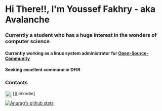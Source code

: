 # Hi There!!, I'm Youssef Fakhry - aka Avalanche

### Currently a student who has a huge interest in the wonders of computer science

#### Currently working as a linux system administrator for [Open-Source-Community](https://github.com/Open-Source-Community)
#### Seeking excellent command in DFIR

### Contacts

[<img align="left" alt="youssef fakhry | LinkedIn" width="22px" src="https://cdn.jsdelivr.net/npm/simple-icons@v3/icons/linkedin.svg" />][linkedin]


[![Anurag's github stats](https://github-readme-stats.vercel.app/api?username=yeimsf&show_icons=true&theme=cobalt)](https://github.com/anuraghazra/github-readme-stats)

